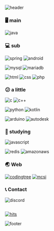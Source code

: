 ![header](https://capsule-render.vercel.app/api?type=waving&height=230&text=SeonJae&fontColor=ffffff&fontAlign=20&fontAlignY=40&color=7ED2FF&rotate=-3)

### 🖥 main
![java](https://img.shields.io/badge/Java-FE5000?style=for-the-badge&logo=openjdk&logoColor=white)

### 💻 sub
![spring](https://img.shields.io/badge/Spring-6DB33F?style=for-the-badge&logo=spring&logoColor=white)
![android](https://img.shields.io/badge/Android-3DDC84?style=for-the-badge&logo=android&logoColor=white)


![mysql](https://img.shields.io/badge/MySQL-4479A1?style=for-the-badge&logo=mysql&logoColor=white)
![mariadb](https://img.shields.io/badge/MariaDB-1F305F?style=for-the-badge&logo=mariadb&logoColor=white)

![html](https://img.shields.io/badge/HTML-E34F26?style=for-the-badge&logo=html5&logoColor=white)
![css](https://img.shields.io/badge/CSS-F43059?style=for-the-badge&logo=csswizardry&logoColor=white)
![php](https://img.shields.io/badge/php-777BB4?style=for-the-badge&logo=php&logoColor=white)

### 😕 a little
![c](https://img.shields.io/badge/C-00599C?style=for-the-badge&logo=c&logoColor=white)
![c++](https://img.shields.io/badge/C%2B%2B-00599C?style=for-the-badge&logo=c%2B%2B&logoColor=white)

![python](https://img.shields.io/badge/Python-3776AB?style=for-the-badge&logo=python&logoColor=white)
![kotlin](https://img.shields.io/badge/Kotlin-7F52FF?style=for-the-badge&logo=kotlin&logoColor=white)

![arduino](https://img.shields.io/badge/Arduino-00979D?style=for-the-badge&logo=arduino&logoColor=white)
![autodesk](https://img.shields.io/badge/AutoDesk-000000?style=for-the-badge&logo=autodesk&logoColor=white)

### 📝 studying
![javascript](https://img.shields.io/badge/JavaScript-C9AE00?style=for-the-badge&logo=javascript&logoColor=white)

![redis](https://img.shields.io/badge/Redis-DC382D?style=for-the-badge&logo=redis&logoColor=white)
![amazonaws](https://img.shields.io/badge/AWS-DC382D?style=for-the-badge&logo=amazonaws&logoColor=white)

### 🌏 Web
[![codingtree](https://img.shields.io/badge/codingtree.kr-00BF6F?style=for-the-badge&logo=leaflet&logoColor=white)](https://codingtree.kr/)
[![mcsi](https://img.shields.io/badge/mc--server.info-809CC9?style=for-the-badge&logo=serverless&logoColor=white)](https://mc-server.info)

### 📞 Contact
![discord](https://img.shields.io/badge/minseonjae-5865F2?style=for-the-badge&logo=discord&logoColor=white)

##
##
[![hits](https://hits.seeyoufarm.com/api/count/incr/badge.svg?url=https%3A%2F%2Fgithub.com%2Fminseonjae&count_bg=%2311D3FF&title_bg=%23555555&icon=&icon_color=%23E7E7E7&title=hits&edge_flat=false)](https://hits.seeyoufarm.com)

![footer](https://capsule-render.vercel.app/api?type=waving&height=200&color=7ED2FF&section=footer)
